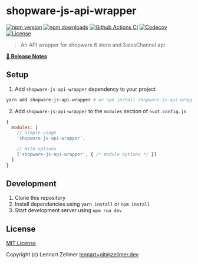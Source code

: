 # shopware-js-api-wrapper

[![npm version][npm-version-src]][npm-version-href]
[![npm downloads][npm-downloads-src]][npm-downloads-href]
[![Github Actions CI][github-actions-ci-src]][github-actions-ci-href]
[![Codecov][codecov-src]][codecov-href]
[![License][license-src]][license-href]

> An API wrapper for shopware 6 store and SalesChannel api

[📖 **Release Notes**](./CHANGELOG.md)

## Setup

1. Add `shopware-js-api-wrapper` dependency to your project

```bash
yarn add shopware-js-api-wrapper # or npm install shopware-js-api-wrapper
```

2. Add `shopware-js-api-wrapper` to the `modules` section of `nuxt.config.js`

```js
{
  modules: [
    // Simple usage
    'shopware-js-api-wrapper',

    // With options
    ['shopware-js-api-wrapper', { /* module options */ }]
  ]
}
```

## Development

1. Clone this repository
2. Install dependencies using `yarn install` or `npm install`
3. Start development server using `npm run dev`

## License

[MIT License](./LICENSE)

Copyright (c) Lennart Zellmer <lennart+git@zellmer.dev>

<!-- Badges -->
[npm-version-src]: https://img.shields.io/npm/v/shopware-js-api-wrapper/latest.svg
[npm-version-href]: https://npmjs.com/package/shopware-js-api-wrapper

[npm-downloads-src]: https://img.shields.io/npm/dt/shopware-js-api-wrapper.svg
[npm-downloads-href]: https://npmjs.com/package/shopware-js-api-wrapper

[github-actions-ci-src]: https://github.com//workflows/ci/badge.svg
[github-actions-ci-href]: https://github.com//actions?query=workflow%3Aci

[codecov-src]: https://img.shields.io/codecov/c/github/.svg
[codecov-href]: https://codecov.io/gh/

[license-src]: https://img.shields.io/npm/l/shopware-js-api-wrapper.svg
[license-href]: https://npmjs.com/package/shopware-js-api-wrapper
